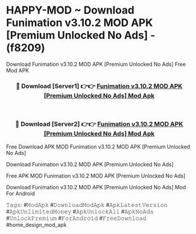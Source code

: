 # HAPPY-MOD ~ Download Funimation v3.10.2 MOD APK [Premium Unlocked No Ads] - (f8209)
Download Funimation v3.10.2 MOD APK [Premium Unlocked No Ads] Free Mod APK

<div align="center">
<h3>🔴 Download [Server1] 👉👉 <a href="https://apk-comot.site?title=Funimation_v3.10.2_MOD_APK_[Premium_Unlocked_No_Ads]">Funimation v3.10.2 MOD APK [Premium Unlocked No Ads] Mod Apk</a></h3><br>

<h3>🔴 Download [Server2] 👉👉 <a href="https://apk-comot.site?title=Funimation_v3.10.2_MOD_APK_[Premium_Unlocked_No_Ads]">Funimation v3.10.2 MOD APK [Premium Unlocked No Ads] Mod Apk</a></h3>
</div>


Free Download APK MOD Funimation v3.10.2 MOD APK [Premium Unlocked No Ads]

Download Funimation v3.10.2 MOD APK [Premium Unlocked No Ads] 

Free APK MOD Funimation v3.10.2 MOD APK [Premium Unlocked No Ads] 

Download Funimation v3.10.2 MOD APK [Premium Unlocked No Ads] Mod For Android

𝚃𝚊𝚐𝚜: #𝙼𝚘𝚍𝙰𝚙𝚔 #𝙳𝚘𝚠𝚗𝚕𝚘𝚊𝚍𝙼𝚘𝚍𝙰𝚙𝚔 #𝙰𝚙𝚔𝙻𝚊𝚝𝚎𝚜𝚝𝚅𝚎𝚛𝚜𝚒𝚘𝚗 #𝙰𝚙𝚔𝚄𝚗𝚕𝚒𝚖𝚒𝚝𝚎𝚍𝙼𝚘𝚗𝚎𝚢 #𝙰𝚙𝚔𝚄𝚗𝚕𝚘𝚌𝚔𝙰𝚕𝚕 #𝙰𝚙𝚔𝙽𝚘𝙰𝚍𝚜 #𝚄𝚗𝚕𝚘𝚌𝚔𝙿𝚛𝚎𝚖𝚒𝚞𝚖 #𝙵𝚘𝚛𝙰𝚗𝚍𝚛𝚘𝚒𝚍 #𝙵𝚛𝚎𝚎𝙳𝚘𝚠𝚗𝚕𝚘𝚊𝚍 #home_design_mod_apk